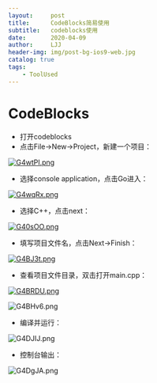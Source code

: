 ```yaml
---
layout:     post
title:      CodeBlocks简易使用
subtitle:   codeblocks使用
date:       2020-04-09
author:     LJJ
header-img: img/post-bg-ios9-web.jpg
catalog: true
tags:
    - ToolUsed
---
```


# CodeBlocks

- 打开codeblocks
- 点击File->New->Project，新建一个项目：

[![G4wtPI.png](https://s1.ax1x.com/2020/04/09/G4wtPI.png)](https://imgchr.com/i/G4wtPI)

- 选择console application，点击Go进入：

[![G4wqRx.png](https://s1.ax1x.com/2020/04/09/G4wqRx.png)](https://imgchr.com/i/G4wqRx)

- 选择C++，点击next：

[![G40sOO.png](https://s1.ax1x.com/2020/04/09/G40sOO.png)](https://imgchr.com/i/G40sOO)

- 填写项目文件名，点击Next->Finish：

[![G4BJ3t.png](https://s1.ax1x.com/2020/04/09/G4BJ3t.png)](https://imgchr.com/i/G4BJ3t)

- 查看项目文件目录，双击打开main.cpp：

[![G4BRDU.png](https://s1.ax1x.com/2020/04/09/G4BRDU.png)](https://imgchr.com/i/G4BRDU)

![G4BHv6.png](https://s1.ax1x.com/2020/04/09/G4BHv6.png)

- 编译并运行：

![G4DJIJ.png](https://s1.ax1x.com/2020/04/09/G4DJIJ.png)

- 控制台输出：

![G4DgJA.png](https://s1.ax1x.com/2020/04/09/G4DgJA.png)